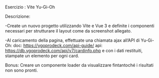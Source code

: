 Esercizio : Vite Yu-Gi-Oh

Descrizione:

-Create un nuovo progetto utilizzando Vite e Vue 3 e definite i componenti necessari per strutturare il layout come da screenshot allegato.

-Al caricamento della pagina, effettuate una chiamata ajax all’API di Yu-Gi-Oh:
doc: https://ygoprodeck.com/api-guide/
api: https://db.ygoprodeck.com/api/v7/cardinfo.php
e con i dati restituiti, stampate un elemento per ogni card.

Bonus:
Creare un componente loader da visualizzare fintantoché i risultati non sono pronti.